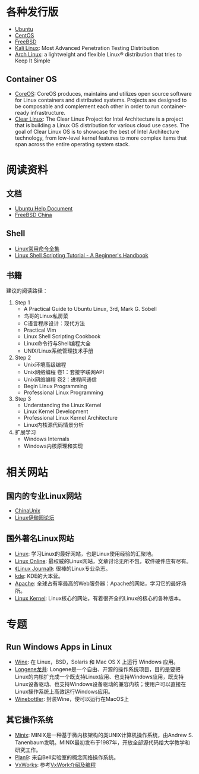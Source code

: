 # 各种发行版

- [Ubuntu](http://www.ubuntu.com/)
- [CentOS](http://www.centos.org/)
- [FreeBSD](http://www.freebsd.org/)
- [Kali Linux](https://www.kali.org/): Most Advanced Penetration Testing Distribution
- [Arch Linux](http://www.archlinux.org/): a lightweight and flexible Linux® distribution that tries to Keep It Simple

## Container OS

- [CoreOS](https://coreos.com/): CoreOS produces, maintains and utilizes open source software for Linux containers and distributed systems. Projects are designed to be composable and complement each other in order to run container-ready infrastructure.
- [Clear Linux](https://clearlinux.org/): The Clear Linux Project for Intel Architecture is a project that is building a Linux OS distribution for various cloud use cases. The goal of Clear Linux OS is to showcase the best of Intel Architecture technology, from low-level kernel features to more complex items that span across the entire operating system stack.

# 阅读资料

## 文档

- [Ubuntu Help Document](https://help.ubuntu.com/)
- [FreeBSD China](https://www.freebsdchina.org/)

## Shell

- [Linux常用命令全集](http://itlab.idcquan.com/linux/special/linuxcom/Index.html)
- [Linux Shell Scripting Tutorial - A Beginner's Handbook](http://bash.cyberciti.biz/guide/Main_Page)

## 书籍

建议的阅读路径：

1. Step 1
    - A Practical Guide to Ubuntu Linux, 3rd, Mark G. Sobell
    - 鸟哥的Linux私房菜
    - C语言程序设计：现代方法
    - Practical Vim
    - Linux Shell Scripting Cookbook
    - Linux命令行与Shell编程大全
    - UNIX/Linux系统管理技术手册
1. Step 2
    - Unix环境高级编程
    - Unix网络编程 卷1：套接字联网API
    - Unix网络编程 卷2：进程间通信
    - Begin Linux Programming
    - Professional Linux Programming
1. Step 3
    - Understanding the Linux Kernel
    - Linux Kernel Development
    - Professional Linux Kernel Architecture
    - Linux内核源代码情景分析
1. 扩展学习
    - Windows Internals
    - Windows内核原理和实现

# 相关网站

## 国内的专业Linux网站
- [ChinaUnix](http://www.chinaunix.net/)
- [Linux伊甸园论坛](http://bbs.linuxeden.com/index.php)

## 国外著名Linux网站
- [Linux](http://www.Linux.com/): 学习Linux的最好网站，也是Linux使用经验的汇聚地。
- [Linux Online](http://www.Linux.org/): 最权威的Linux网站，文章讨论无所不包，软件硬件应有尽有。
- [《Linux Journal》](http://www.Linuxjournal.com/): 很棒的Linux专业杂志。
- [kde](http://www.kde.org/): KDE的大本营。
- [Apache](http://www.apache.org): 全球占有率最高的Web服务器：Apache的网站，学习它的最好场所。
- [Linux Kernel](http://www.kernel.org): Linux核心的网站，有着很齐全的Linux的核心的各种版本。

# 专题

## Run Windows Apps in Linux

- [Wine](https://www.winehq.org/): 在 Linux，BSD，Solaris 和 Mac OS X 上运行 Windows 应用。
- [Longene龙井](http://www.longene.org/index.php): Longene是一个自由、开源的操作系统项目，目的是要把Linux的内核扩充成一个既支持Linux应用、也支持Windows应用，既支持Linux设备驱动、也支持Windows设备驱动的兼容内核；使用户可以直接在Linux操作系统上高效运行Windows应用。
- [Winebottler](http://winebottler.kronenberg.org/): 封装Wine，使可以运行在MacOS上

## 其它操作系统

- [Minix](http://www.minix3.org/): MINIX是一种基于微内核架构的类UNIX计算机操作系统，由Andrew S. Tanenbaum发明。MINIX最初发布于1987年，开放全部源代码给大学教学和研究工作。
- [Plan9](http://plan9.bell-labs.com/plan9/): 来自Bell实验室的概念网络操作系统。
- [VxWorks](http://www.windriver.com/products/vxworks/): 参考[VxWork介绍及编程](http://www.embhelp.com/drew/mypage/VxWorks.htm)
